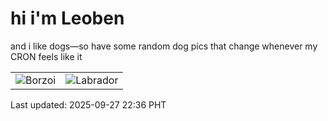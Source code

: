 # hi i'm Leoben

and i like dogs—so have some random dog pics that change whenever my CRON feels like it

|  |  |
|--------|----------|
| ![Borzoi](https://random-dog-vercel.vercel.app/api/random-borzoi?v=1758983767) | ![Labrador](https://random-dog-vercel.vercel.app/api/random-labrador?v=1758983767) |

Last updated: 2025-09-27 22:36 PHT
